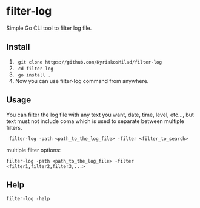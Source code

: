# filter-log

Simple Go CLI tool to filter log file.

## Install

1. ```  git clone https://github.com/KyriakosMilad/filter-log ```
2. ```  cd filter-log ```
3. ```  go install . ```
4. Now you can use filter-log command from anywhere.

## Usage

You can filter the log file with any text you want, date, time, level, etc..., but text must not include coma which is
used to separate between multiple filters.

     filter-log -path <path_to_the_log_file> -filter <filter_to_search>

multiple filter options:

    filter-log -path <path_to_the_log_file> -filter <filter1,filter2,filter3,...>

## Help

    filter-log -help